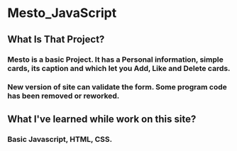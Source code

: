 # Mesto_JavaScript
## What Is That Project?
### Mesto is a basic Project. It has a Personal information, simple cards, its caption and  which let you Add, Like and Delete cards. 
### New version of site can validate the form. Some program code has been removed or reworked.
## What I've learned while work on this site?
### Basic Javascript, HTML, CSS. 
